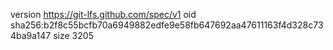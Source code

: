 version https://git-lfs.github.com/spec/v1
oid sha256:b2f8c55bcfb70a6949882edfe9e58fb647692aa47611163f4d328c734ba9a147
size 3205
